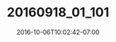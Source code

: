 ---
title: "20160918_01_101"
date: 2016-10-06T10:02:42-07:00
draft: false
location: Index, WA
img_url: https://d17enza3bfujl8.cloudfront.net/20160918_01_101.jpg
original_fn: ""
tags:
- Index, WA
- on-the-road
- trees

---